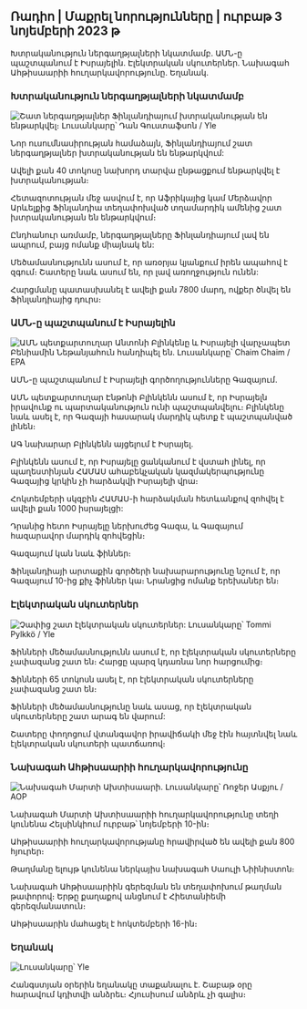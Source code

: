 ## Ռադիո \| Մաքրել նորությունները \| ուրբաթ 3 նոյեմբերի 2023 թ

Խտրականություն ներգաղթյալների նկատմամբ. ԱՄՆ-ը պաշտպանում է Իսրայելին. Էլեկտրական սկուտերներ. Նախագահ Ահթիսաարիի հուղարկավորությունը. Եղանակ.

### Խտրականություն ներգաղթյալների նկատմամբ

![Շատ ներգաղթյալներ Ֆինլանդիայում խտրականության են ենթարկվել։ Լուսանկարը՝ Դան Գուստաֆսոն / Yle](https://images.cdn.yle.fi/image/upload/c_crop,h_1080,w_1919,x_0,y_0/ar_1.7777777777777777,c_fill,g_faces,h_1105,h_1100q_auto:eco/f_auto/fl_lossy/v1693477380/39-116537864f0696340afe)

Նոր ուսումնասիրության համաձայն, Ֆինլանդիայում շատ ներգաղթյալներ խտրականության են ենթարկվում:

Ավելի քան 40 տոկոսը նախորդ տարվա ընթացքում ենթարկվել է խտրականության։

Հետազոտության մեջ ասվում է, որ Աֆրիկայից կամ Մերձավոր Արևելքից Ֆինլանդիա տեղափոխված տղամարդիկ ամենից շատ խտրականության են ենթարկվում։

Ընդհանուր առմամբ, ներգաղթյալները Ֆինլանդիայում լավ են ապրում, բայց ոմանք միայնակ են:

Մեծամասնությունն ասում է, որ առօրյա կյանքում իրեն ապահով է զգում։ Շատերը նաև ասում են, որ լավ առողջություն ունեն:

Հարցմանը պատասխանել է ավելի քան 7800 մարդ, ովքեր ծնվել են Ֆինլանդիայից դուրս։

### ԱՄՆ-ը պաշտպանում է Իսրայելին

![ԱՄՆ պետքարտուղար Անտոնի Բլինկենը և Իսրայելի վարչապետ Բենիամին Նեթանյահուն հանդիպել են. Լուսանկարը՝ Chaim Chaim / EPA](https://images.cdn.yle.fi/image/upload/c_crop,h_1178,w_2095,x_0,y_45/ar_1.7777777777777777,c_fill,g_faces,h_1200,w/q_auto:eco/f_auto/fl_lossy/v1697558051/39-1187709652eacaa1698e)

ԱՄՆ-ը պաշտպանում է Իսրայելի գործողությունները Գազայում.

ԱՄՆ պետքարտուղար Էնթոնի Բլինկենն ասում է, որ Իսրայելն իրավունք ու պարտականություն ունի պաշտպանվելու։ Բլինկենը նաև ասել է, որ Գազայի հասարակ մարդիկ պետք է պաշտպանված լինեն։

ԱԳ նախարար Բլինկենն այցելում է Իսրայել.

Բլինկենն ասում է, որ Իսրայելը ցանկանում է վստահ լինել, որ պաղեստինյան ՀԱՄԱՍ ահաբեկչական կազմակերպությունը Գազայից կրկին չի հարձակվի Իսրայելի վրա։

Հոկտեմբերի սկզբին ՀԱՄԱՍ-ի հարձակման հետևանքով զոհվել է ավելի քան 1000 իսրայելցի:

Դրանից հետո Իսրայելը ներխուժեց Գազա, և Գազայում հազարավոր մարդիկ զոհվեցին։

Գազայում կան նաև ֆիններ։

Ֆինլանդիայի արտաքին գործերի նախարարությունը նշում է, որ Գազայում 10-ից քիչ ֆիններ կա։ Նրանցից ոմանք երեխաներ են։

### Էլեկտրական սկուտերներ

![Չափից շատ էլեկտրական սկուտերներ: Լուսանկարը՝ Tommi Pylkkö / Yle](https://images.cdn.yle.fi/image/upload/c_crop,h_2268,w_4032,x_0,y_378/ar_1.7777777777777777,c_fill,g_50,h_10,h_200q_auto:eco/f_auto/fl_lossy/v1629190662/39-842535611aab23cf6db)

Ֆինների մեծամասնությունն ասում է, որ էլեկտրական սկուտերները չափազանց շատ են։ Հարցը պարզ կդառնա նոր հարցումից։

Ֆինների 65 տոկոսն ասել է, որ էլեկտրական սկուտերները չափազանց շատ են։

Ֆինների մեծամասնությունը նաև ասաց, որ էլեկտրական սկուտերները շատ արագ են վարում:

Շատերը փողոցում վտանգավոր իրավիճակի մեջ էին հայտնվել նաև էլեկտրական սկուտերի պատճառով։

### Նախագահ Ահթիսաարիի հուղարկավորությունը

![Նախագահ Մարտի Ախտիսաարի. Լուսանկարը՝ Ռոջեր Ասքյու / AOP](https://images.cdn.yle.fi/image/upload/c_crop,h_3238,w_5757,x_259,y_350/ar_1.777777777777777,c_fill,g_507,h_21q_auto:eco/f_auto/fl_lossy/v1697440152/39-1186733652ce1167d3e9)

Նախագահ Մարտի Ախտիսաարիի հուղարկավորությունը տեղի կունենա Հելսինկիում ուրբաթ՝ նոյեմբերի 10-ին։

Ահթիսաարիի հուղարկավորությանը հրավիրված են ավելի քան 800 հյուրեր։

Թաղմանը ելույթ կունենա ներկայիս նախագահ Սաուլի Նիինիստոն։

Նախագահ Ահթիսաարիին գերեզման են տեղափոխում թաղման թափորով։ Երթը քաղաքով անցնում է Հիետանիեմի գերեզմանատուն։

Ահթիսաարին մահացել է հոկտեմբերի 16-ին։

### Եղանակ

![ Լուսանկարը՝ Yle](https://images.cdn.yle.fi/image/upload/c_crop,h_1080,w_1919,x_0,y_0/ar_1.7777777777777777,c_fill,g_faces,h_670,w__10:eco/f_auto/fl_lossy/v1699023031/39-11957186545088dc4556)

Հանգստյան օրերին եղանակը տաքանալու է. Շաբաթ օրը հարավում կդիտվի անձրեւ։ Հյուսիսում անձրև չի գալիս։